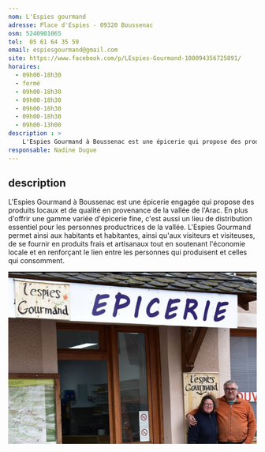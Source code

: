 ```yaml
---
nom: L'Espies gourmand
adresse: Place d'Espies - 09320 Boussenac
osm: 5240901065
tel:  05 61 64 35 59
email: espiesgourmand@gmail.com
site: https://www.facebook.com/p/LEspies-Gourmand-100094356725891/ 
horaires:
  - 09h00-18h30
  - fermé
  - 09h00-18h30
  - 09h00-18h30
  - 09h00-18h30
  - 09h00-18h30
  - 09h00-13h00
description : >
    L'Espies Gourmand à Boussenac est une épicerie qui propose des produits locaux de la vallée de l'Arac et sert de lieu de distribution pour les personnes productrices, favorisant ainsi le lien entre celles et ceux qui produisent et celles et ceux qui consomment.
responsable: Nadine Dugue
---
```


## description

L'Espies Gourmand à Boussenac est une épicerie engagée qui propose des produits locaux et de qualité en provenance de la vallée de l'Arac. En plus d'offrir une gamme variée d'épicerie fine, c'est aussi un lieu de distribution essentiel pour les personnes productrices de la vallée. L'Espies Gourmand permet ainsi aux habitants et habitantes, ainsi qu'aux visiteurs et visiteuses, de se fournir en produits frais et artisanaux tout en soutenant l'économie locale et en renforçant le lien entre les personnes qui produisent et celles qui consomment.

![L'espies gourmand](./media/espies-gourmand.png)

